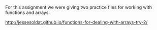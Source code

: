 For this assignment we were giving two practice files for working with functions and arrays.  

http://jessesoldat.github.io/functions-for-dealing-with-arrays-try-2/

